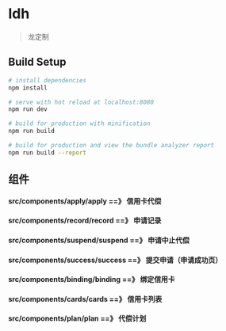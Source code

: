 # ldh

> 龙定制

## Build Setup

``` bash
# install dependencies
npm install

# serve with hot reload at localhost:8080
npm run dev

# build for production with minification
npm run build

# build for production and view the bundle analyzer report
npm run build --report
```

## 组件
#### src/components/apply/apply   ==》   信用卡代偿
#### src/components/record/record   ==》   申请记录
#### src/components/suspend/suspend   ==》   申请中止代偿
#### src/components/success/success   ==》   提交申请（申请成功页）
#### src/components/binding/binding   ==》   绑定信用卡
#### src/components/cards/cards   ==》   信用卡列表
#### src/components/plan/plan   ==》   代偿计划

